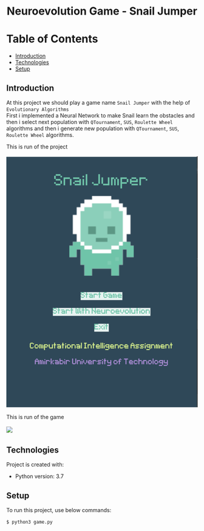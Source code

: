 # <p align="center">Neuroevolution Game - Snail Jumper</p> 

# Table of Contents
- [Introduction](https://github.com/mohammadtavakoli78/Computational-Intelligence/tree/master/Project%203%20(Neuroevolution%20Game%20-%20SnailJ%20umper)#introduction)
- [Technologies](https://github.com/mohammadtavakoli78/Computational-Intelligence/tree/master/Project%203%20(Neuroevolution%20Game%20-%20SnailJ%20umper)#technologies)
- [Setup](https://github.com/mohammadtavakoli78/Computational-Intelligence/tree/master/Project%203%20(Neuroevolution%20Game%20-%20SnailJ%20umper)#setup)

## Introduction
At this project we should play a game name ```Snail Jumper``` with the help of ```Evolutionary Algorithms```<br>
First i implemented a Neural Network to make Snail learn the obstacles and then i select next population with ```QTournament```, ```SUS```, ```Roulette Wheel``` algorithms and then i generate new population with ```QTournament```, ```SUS```, ```Roulette Wheel``` algorithms.

This is run of the project<br><br>
![](https://github.com/mohammadtavakoli78/Computational-Intelligence/blob/master/Project%203%20(Neuroevolution%20Game%20-%20SnailJ%20umper)/run.PNG)<br>

This is run of the game<br><br>
![](https://github.com/mohammadtavakoli78/Computational-Intelligence/blob/master/Project%203%20(Neuroevolution%20Game%20-%20SnailJ%20umper)/run.gif)<br>

## Technologies
Project is created with:
* Python version: 3.7

## Setup
To run this project, use below commands:
```
$ python3 game.py
```
